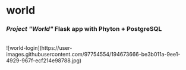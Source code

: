 # world
### *Project "World"* Flask app with Phyton + PostgreSQL
<br>
![world-login](https://user-images.githubusercontent.com/97754554/194673666-be3b011a-9ee1-4929-967f-ecf214e98788.jpg)
